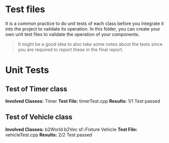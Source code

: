 # Test files

It is a common practice to do unit tests of each class before you integrate it into the project to validate its operation.
In this folder, you can create your own unit test files to validate the operation of your components.

> It might be a good idea to also take some notes about the tests since you are required to 
  report these in the final report.

# Unit Tests
## Test of Timer class
**Involved Classes:**
Timer
**Test File:**
timerTest.cpp
**Results:**
1/1 Test passed

## Test of Vehicle class
**Involved Classes:**
b2World
b2Vec
sf::Fixture
Vehicle
**Test File:**
vehicleTest.cpp
**Results:**
2/2 Test passed


